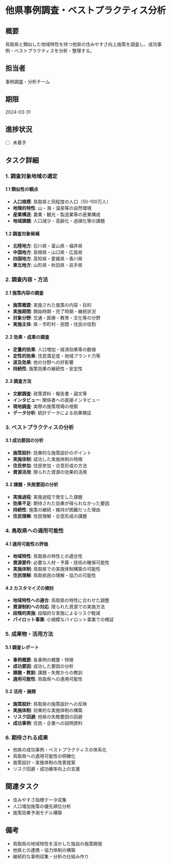 # 他県事例調査・ベストプラクティス分析

## 概要
鳥取県と類似した地域特性を持つ他県の住みやすさ向上施策を調査し、成功事例・ベストプラクティスを分析・整理する。

## 担当者
事例調査・分析チーム

## 期限
2024-03-31

## 進捗状況
- [ ] 未着手

## タスク詳細

### 1. 調査対象地域の選定
#### 1.1 類似性の観点
- **人口規模**: 鳥取県と同程度の人口（50-100万人）
- **地理的特性**: 山・海・温泉等の自然環境
- **産業構造**: 農業・観光・製造業等の産業構成
- **地域課題**: 人口減少・高齢化・過疎化等の課題

#### 1.2 調査対象候補
- **北陸地方**: 石川県・富山県・福井県
- **中国地方**: 島根県・山口県・広島県
- **四国地方**: 高知県・愛媛県・香川県
- **東北地方**: 山形県・秋田県・岩手県

### 2. 調査内容・方法
#### 2.1 施策内容の調査
- **施策概要**: 実施された施策の内容・目的
- **実施期間**: 開始時期・完了時期・継続状況
- **対象分野**: 交通・医療・教育・文化等の分野
- **実施主体**: 県・市町村・民間・住民の役割

#### 2.2 効果・成果の調査
- **定量的効果**: 人口増加・経済効果等の数値
- **定性的効果**: 住民満足度・地域ブランド力等
- **波及効果**: 他の分野への好影響
- **持続性**: 施策効果の継続性・安定性

#### 2.3 調査方法
- **文献調査**: 政策資料・報告書・論文等
- **インタビュー**: 関係者への直接インタビュー
- **現地調査**: 実際の施策現場の視察
- **データ分析**: 統計データによる効果検証

### 3. ベストプラクティスの分析
#### 3.1 成功要因の分析
- **施策設計**: 効果的な施策設計のポイント
- **実施体制**: 成功した実施体制の特徴
- **住民参加**: 住民参加・合意形成の方法
- **資源活用**: 限られた資源の効果的活用

#### 3.2 課題・失敗要因の分析
- **実施過程**: 実施過程で発生した課題
- **効果不足**: 期待された効果が得られなかった要因
- **持続性**: 施策の継続・維持が困難だった理由
- **住民理解**: 住民理解・合意形成の課題

### 4. 鳥取県への適用可能性
#### 4.1 適用可能性の評価
- **地域特性**: 鳥取県の特性との適合性
- **資源要件**: 必要な人材・予算・技術の確保可能性
- **実施体制**: 鳥取県での実施体制構築の可能性
- **住民理解**: 鳥取県民の理解・協力の可能性

#### 4.2 カスタマイズの検討
- **地域特性への適合**: 鳥取県の特性に合わせた調整
- **資源制約への対応**: 限られた資源での実施方法
- **段階的実施**: 段階的な実施によるリスク軽減
- **パイロット事業**: 小規模なパイロット事業での検証

### 5. 成果物・活用方法
#### 5.1 調査レポート
- **事例概要**: 各事例の概要・特徴
- **成功要因**: 成功した要因の分析
- **課題・教訓**: 課題・失敗からの教訓
- **適用可能性**: 鳥取県への適用可能性

#### 5.2 活用・展開
- **施策設計**: 鳥取県の施策設計への反映
- **実施体制**: 効果的な実施体制の構築
- **リスク回避**: 他県の失敗要因の回避
- **成功事例**: 住民・企業への説明資料

### 6. 期待される成果
- 他県の成功事例・ベストプラクティスの体系化
- 鳥取県への適用可能性の明確化
- 施策設計・実施体制の改善提案
- リスク回避・成功確率向上の支援

## 関連タスク
- 住みやすさ指標データ収集
- 人口増加施策の優先順位分析
- 施策効果予測モデル構築

## 備考
- 鳥取県の地域特性を活かした独自の施策開発
- 他県との連携・協力体制の構築
- 継続的な事例収集・分析の仕組み作り
